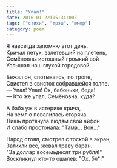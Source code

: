 ```yaml
---
title: "Упал!"
date: 2016-01-22T05:34:00Z
tags: ["стихи", "трэш", "юмор"]
category: poem
---
```


Я навсегда запомню этот день.  
Кричал петух, взлетевший на плетень,  
Семёновны истошный громкий вой  
Услышал наш глухой городовой.

Бежал он, спотыкаясь, по тропе,  
Свистел в свисток собравшейся толпе.  
— Упал! Упал! Ох, бабоньки, беда!  
— Кто же упал, Семёновна, куда?

А баба уж в истерике крича,  
На землю повалилась сгоряча.  
Лишь протянула людям свой айфон   
И слабо простонала: "Тама… Вон…"

Народ стоял, смотрел с тоской в экран,  
Затихли все, жевал траву баран.  
"За доллар восемьдесят три рубля!"  
Воскликнул кто-то ошалев: "Ох, бл\*!"

